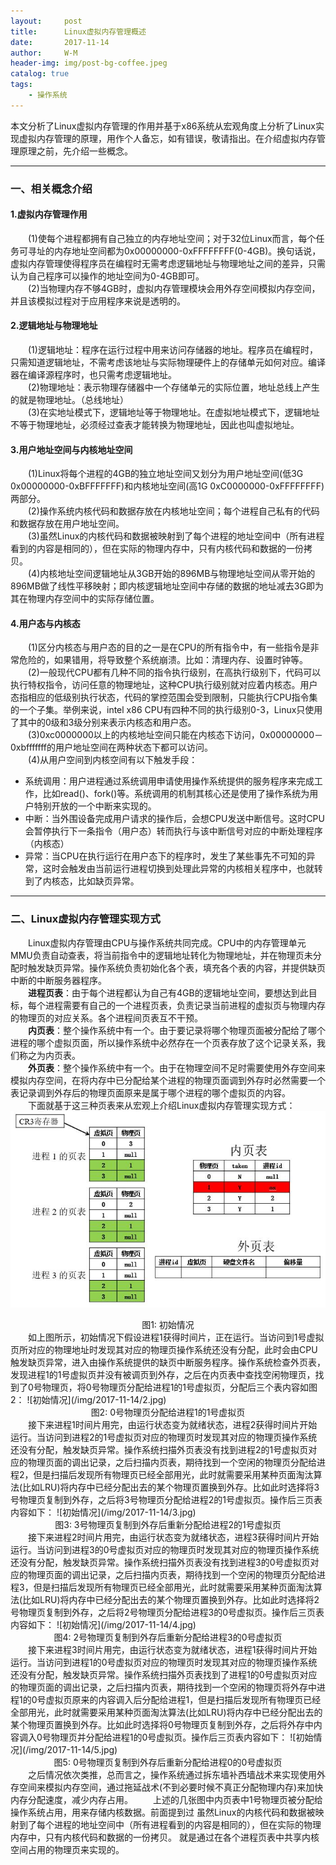 ```yaml
---
layout:     post
title:      Linux虚拟内存管理概述
date:       2017-11-14
author:     W-M
header-img: img/post-bg-coffee.jpeg
catalog: true
tags:
    - 操作系统
---
```

本文分析了Linux虚拟内存管理的作用并基于x86系统从宏观角度上分析了Linux实现虚拟内存管理的原理，用作个人备忘，如有错误，敬请指出。在介绍虚拟内存管理原理之前，先介绍一些概念。  

_ _ _
### **一、相关概念介绍**
#### **1.虚拟内存管理作用**  
&emsp;&emsp;(1)使每个进程都拥有自己独立的内存地址空间；对于32位Linux而言，每个任务可寻址的内存地址空间都为0x00000000-0xFFFFFFFF(0-4GB)。换句话说，虚拟内存管理使得程序员在编程时无需考虑逻辑地址与物理地址之间的差异，只需认为自己程序可以操作的地址空间为0-4GB即可。  
&emsp;&emsp;(2)当物理内存不够4GB时，虚拟内存管理模块会用外存空间模拟内存空间，并且该模拟过程对于应用程序来说是透明的。

#### **2.逻辑地址与物理地址**
&emsp;&emsp;(1)逻辑地址：程序在运行过程中用来访问存储器的地址。程序员在编程时，只需知道逻辑地址，不需考虑该地址与实际物理硬件上的存储单元如何对应。编译器在编译源程序时，也只需考虑逻辑地址。  
&emsp;&emsp;(2)物理地址：表示物理存储器中一个存储单元的实际位置，地址总线上产生的就是物理地址。（总线地址）  
&emsp;&emsp;(3)在实地址模式下，逻辑地址等于物理地址。在虚拟地址模式下，逻辑地址不等于物理地址，必须经过查表才能转换为物理地址，因此也叫虚拟地址。  

#### **3.用户地址空间与内核地址空间**
&emsp;&emsp;(1)Linux将每个进程的4GB的独立地址空间又划分为用户地址空间(低3G 0x00000000-0xBFFFFFFF)和内核地址空间(高1G 0xC0000000-0xFFFFFFFF)两部分。  
&emsp;&emsp;(2)操作系统内核代码和数据存放在内核地址空间；每个进程自己私有的代码和数据存放在用户地址空间。  
&emsp;&emsp;(3)虽然Linux的内核代码和数据被映射到了每个进程的地址空间中（所有进程看到的内容是相同的），但在实际的物理内存中，只有内核代码和数据的一份拷贝。  
&emsp;&emsp;(4)内核地址空间逻辑地址从3GB开始的896MB与物理地址空间从零开始的896MB做了线性平移映射；即内核逻辑地址空间中存储的数据的地址减去3G即为其在物理内存空间中的实际存储位置。  

#### **4.用户态与内核态**
&emsp;&emsp;(1)区分内核态与用户态的目的之一是在CPU的所有指令中，有一些指令是非常危险的，如果错用，将导致整个系统崩溃。比如：清理内存、设置时钟等。  
&emsp;&emsp;(2)一般现代CPU都有几种不同的指令执行级别，在高执行级别下，代码可以执行特权指令，访问任意的物理地址，这种CPU执行级别就对应着内核态。用户态指相应的低级别执行状态，代码的掌控范围会受到限制，只能执行CPU指令集的一个子集。举例来说，intel x86 CPU有四种不同的执行级别0-3，Linux只使用了其中的0级和3级分别来表示内核态和用户态。  
&emsp;&emsp;(3)0xc0000000以上的内核地址空间只能在内核态下访问，0x00000000－0xbfffffff的用户地址空间在两种状态下都可以访问。  
&emsp;&emsp;(4)从用户空间到内核空间有以下触发手段：
* 系统调用：用户进程通过系统调用申请使用操作系统提供的服务程序来完成工作，比如read()、fork()等。系统调用的机制其核心还是使用了操作系统为用户特别开放的一个中断来实现的。
* 中断：当外围设备完成用户请求的操作后，会想CPU发送中断信号。这时CPU会暂停执行下一条指令（用户态）转而执行与该中断信号对应的中断处理程序（内核态）
* 异常：当CPU在执行运行在用户态下的程序时，发生了某些事先不可知的异常，这时会触发由当前运行进程切换到处理此异常的内核相关程序中，也就转到了内核态，比如缺页异常。  

_ _ _
### **二、Linux虚拟内存管理实现方式**
&emsp;&emsp;Linux虚拟内存管理由CPU与操作系统共同完成。CPU中的内存管理单元MMU负责自动查表，将当前指令中的逻辑地址转化为物理地址，并在物理页未分配时触发缺页异常。操作系统负责初始化各个表，填充各个表的内容，并提供缺页中断的中断服务器程序。  
&emsp;&emsp;**进程页表**：由于每个进程都认为自己有4GB的逻辑地址空间，要想达到此目标，每个进程需要有自己的一个进程页表，负责记录当前进程的虚拟页与物理内存的物理页的对应关系。各个进程间页表互不干预。  
&emsp;&emsp;**内页表**：整个操作系统中有一个。由于要记录将哪个物理页面被分配给了哪个进程的哪个虚拟页面，所以操作系统中必然存在一个页表存放了这个记录关系，我们称之为内页表。  
&emsp;&emsp;**外页表**：整个操作系统中有一个。由于在物理空间不足时需要使用外存空间来模拟内存空间，在将内存中已分配给某个进程的物理页面调到外存时必然需要一个表记录调到外存后的物理页面原来是属于哪个进程的哪个虚拟页的内容。  
&emsp;&emsp;下面就基于这三种页表来从宏观上介绍Linux虚拟内存管理实现方式：
![初始情况](/img/2017-11-14/1.jpg)
<center>图1: 初始情况</center>
&emsp;&emsp;如上图所示，初始情况下假设进程1获得时间片，正在运行。当访问到1号虚拟页所对应的物理地址时发现其对应的物理页操作系统还没有分配，此时会由CPU触发缺页异常，进入由操作系统提供的缺页中断服务程序。操作系统检查外页表，发现进程1的1号虚拟页并没有被调页到外存，之后在内页表中查找空闲物理页，找到了0号物理页，将0号物理页分配给进程1的1号虚拟页，分配后三个表内容如图2：  
![初始情况](/img/2017-11-14/2.jpg)
<center>图2: 0号物理页分配给进程1的1号虚拟页</center>
&emsp;&emsp;接下来进程1时间片用完，由运行状态变为就绪状态，进程2获得时间片开始运行。当访问到进程2的1号虚拟页对应的物理页时发现其对应的物理页操作系统还没有分配，触发缺页异常。操作系统扫描外页表没有找到进程2的1号虚拟页对应的物理页面的调出记录，之后扫描内页表，期待找到一个空闲的物理页分配给进程2，但是扫描后发现所有物理页已经全部用光，此时就需要采用某种页面淘汰算法(比如LRU)将内存中已经分配出去的某个物理页置换到外存。比如此时选择将3号物理页复制到外存，之后将3号物理页分配给进程2的1号虚拟页。操作后三页表内容如下：
![初始情况](/img/2017-11-14/3.jpg)
<center>图3: 3号物理页复制到外存后重新分配给进程2的1号虚拟页</center>
&emsp;&emsp;接下来进程2时间片用完，由运行状态变为就绪状态，进程3获得时间片开始运行。当访问到进程3的0号虚拟页对应的物理页时发现其对应的物理页操作系统还没有分配，触发缺页异常。操作系统扫描外页表没有找到进程3的0号虚拟页对应的物理页面的调出记录，之后扫描内页表，期待找到一个空闲的物理页分配给进程3，但是扫描后发现所有物理页已经全部用光，此时就需要采用某种页面淘汰算法(比如LRU)将内存中已经分配出去的某个物理页置换到外存。比如此时选择将2号物理页复制到外存，之后将2号物理页分配给进程3的0号虚拟页。操作后三页表内容如下：
![初始情况](/img/2017-11-14/4.jpg)
<center>图4: 2号物理页复制到外存后重新分配给进程3的0号虚拟页</center>
&emsp;&emsp;接下来进程3时间片用完，由运行状态变为就绪状态，进程1获得时间片开始运行。当访问到进程1的0号虚拟页对应的物理页时发现其对应的物理页操作系统还没有分配，触发缺页异常。操作系统扫描外页表找到了进程1的0号虚拟页对应的物理页面的调出记录，之后扫描内页表，期待找到一个空闲的物理页将外存中进程1的0号虚拟页原来的内容调入后分配给进程1，但是扫描后发现所有物理页已经全部用光，此时就需要采用某种页面淘汰算法(比如LRU)将内存中已经分配出去的某个物理页置换到外存。比如此时选择将0号物理页复制到外存，之后将外存中内容调入0号物理页并分配给进程1的0号虚拟页。操作后三页表内容如下：
![初始情况](/img/2017-11-14/5.jpg)
<center>图5: 0号物理页复制到外存后重新分配给进程0的0号虚拟页</center>
&emsp;&emsp;之后情况依次类推，总而言之，操作系统通过拆东墙补西墙战术来实现使用外存空间来模拟内存空间，通过拖延战术(不到必要时候不真正分配物理内存)来加快内存分配速度，减少内存占用。  
&emsp;&emsp;上述的几张图中内页表中1号物理页被分配给操作系统占用，用来存储内核数据。前面提到过 虽然Linux的内核代码和数据被映射到了每个进程的地址空间中（所有进程看到的内容是相同的），但在实际的物理内存中，只有内核代码和数据的一份拷贝。 就是通过在各个进程页表中共享内核空间占用的物理页来实现的。